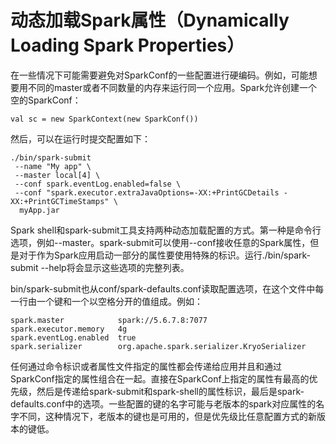 # 动态加载Spark属性（Dynamically Loading Spark Properties）

在一些情况下可能需要避免对SparkConf的一些配置进行硬编码。例如，可能想要用不同的master或者不同数量的内存来运行同一个应用。Spark允许创建一个空的SparkConf：

```
val sc = new SparkContext(new SparkConf())
```

然后，可以在运行时提交配置如下：

```
./bin/spark-submit
 --name "My app" \
 --master local[4] \
 --conf spark.eventLog.enabled=false \
 --conf "spark.executor.extraJavaOptions=-XX:+PrintGCDetails -XX:+PrintGCTimeStamps" \
  myApp.jar
```

Spark shell和spark-submit工具支持两种动态加载配置的方式。第一种是命令行选项，例如--master。spark-submit可以使用--conf接收任意的Spark属性，但是对于作为Spark应用启动一部分的属性要使用特殊的标识。运行./bin/spark-submit --help将会显示这些选项的完整列表。

bin/spark-submit也从conf/spark-defaults.conf读取配置选项，在这个文件中每一行由一个键和一个以空格分开的值组成。例如：

```
spark.master            spark://5.6.7.8:7077
spark.executor.memory   4g
spark.eventLog.enabled  true
spark.serializer        org.apache.spark.serializer.KryoSerializer
```

任何通过命令标识或者属性文件指定的属性都会传递给应用并且和通过SparkConf指定的属性组合在一起。直接在SparkConf上指定的属性有最高的优先级，然后是传递给spark-submit和spark-shell的属性标识，最后是spark-defaults.conf中的选项。一些配置的键的名字可能与老版本的spark对应属性的名字不同，这种情况下，老版本的键也是可用的，但是优先级比任意配置方式的新版本的键低。

